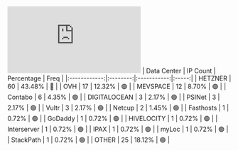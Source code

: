 ![Diagramm](https://github.com/obajay/StateSync-snapshots/blob/main/Projects/Quicksilver/1/README.md)
| Data Center | IP Count | Percentage | Freq |
|:------------:|:--------:|:-----------:|:-----:|
| HETZNER | 60 | 43.48% | 🔴 |
| OVH | 17 | 12.32% | 🟢 |
| MEVSPACE | 12 | 8.70% | 🟢 |
| Contabo | 6 | 4.35% | 🟢 |
| DIGITALOCEAN | 3 | 2.17% | 🟢 |
| PSINet | 3 | 2.17% | 🟢 |
| Vultr | 3 | 2.17% | 🟢 |
| Netcup | 2 | 1.45% | 🟢 |
| Fasthosts | 1 | 0.72% | 🟢 |
| GoDaddy | 1 | 0.72% | 🟢 |
| HIVELOCITY | 1 | 0.72% | 🟢 |
| Interserver | 1 | 0.72% | 🟢 |
| IPAX | 1 | 0.72% | 🟢 |
| myLoc | 1 | 0.72% | 🟢 |
| StackPath | 1 | 0.72% | 🟢 |
| OTHER | 25 | 18.12% | 🟢 |